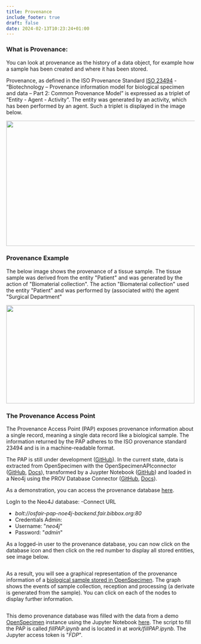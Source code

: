 ```yaml
---
title: Provenance
include_footer: true
draft: false
date: 2024-02-13T10:23:24+01:00
---
```

<h3><strong>What is Provenance:</strong></h3>
<!-- /wp:paragraph --><!-- wp:paragraph -->

You can look at provenance as the history of a data object, for example how a sample has been created and where it has been stored.

<!-- /wp:paragraph --><!-- wp:paragraph -->

Provenance, as defined in the ISO Provenance Standard <a href="https://www.researchgate.net/publication/353083532_ISO_23494_Biotechnology_-_Provenance_Information_Model_for_Biological_Specimen_And_Data" target="_blank" rel="noopener">ISO 23494</a> -
“Biotechnology – Provenance information model for biological specimen and data – Part 2: Common Provenance Model” is expressed as a triplet of "Entity - Agent - Activity". The entity was generated by an activity, which has been performed by an agent. Such a triplet is displayed in the image below.

<img class="wp-image-140 aligncenter" src="http://landing.fair.bibbox.org/wp-content/uploads/2022/05/prov_1.png" alt="" width="518" height="335" />

<!-- /wp:paragraph --><!-- wp:paragraph -->
<h3><strong>Provenance Example</strong></h3>
<!-- /wp:paragraph --><!-- wp:paragraph -->

The below image shows the provenance of a tissue sample. The tissue sample was derived from the entity "Patient" and was generated by the action of "Biomaterial collection". The action "Biomaterial collection" used the entity "Patient" and was performed by (associated with) the agent "Surgical Department"

<img class="wp-image-141 aligncenter" src="http://landing.fair.bibbox.org/wp-content/uploads/2022/05/prov_2.png" alt="" width="503" height="263" />

<!-- wp:heading {"level":3} -->
<h3>The Provenance Access Point</h3>
<!-- /wp:heading -->

<!-- wp:paragraph -->

The Provenance Access Point (PAP) exposes provenance information about a single record, meaning a single data record like a biological sample. The information returned by the PAP adheres to the ISO provenance standard 23494 and is in a machine-readable format.

<!-- /wp:paragraph -->

<!-- wp:paragraph -->

The PAP is still under development (<a href="https://github.com/bibbox/dev-PAP" target="_blank" rel="noopener">GitHub</a>). In the current state, data is extracted from OpenSpecimen with the OpenSpecimenAPIconnector (<a href="https://github.com/bibbox/OpenSpecimenAPIconnector.py" target="_blank" rel="noopener">GitHub</a>, <a href="https://openspecimenapiconnectorpy.readthedocs.io/en/latest/index.html" target="_blank" rel="noopener">Docs</a>), transformed by a Juypter Notebook (<a href="https://github.com/bibbox/app-openspecimen-fair/blob/master/data/jupyter/home/jovyan/work/fillPAP.ipynb" target="_blank" rel="noopener">GitHub</a>) and loaded in a Neo4j using the PROV Database Connector (<a href="https://github.com/DLR-SC/prov-db-connector" target="_blank" rel="noopener">GitHub</a>, <a href="https://prov-db-connector.readthedocs.io/en/latest/readme.html" target="_blank" rel="noopener">Docs</a>).

As a demonstration, you can access the provenance database <a href="http://osfair-pap-noe4j.fair.bibbox.org/browser/" target="_blank" rel="noopener">here</a>.

<!-- /wp:paragraph -->

<!-- wp:paragraph -->

LogIn to the Neo4J database:
-Connect URL
- <em>bolt://osfair-pap-noe4j-backend.fair.bibbox.org:80</em>
- Credentials Admin:
- Username: "<em>neo4j</em>"
- Password: "<em>admin</em>"

<!-- /wp:paragraph -->

<!-- wp:paragraph -->

As a logged-in user to the provenance database, you can now click on the database icon and then click on the red number to display all stored entities, see image below.

<!-- /wp:paragraph -->

<!-- wp:image {"id":154} -->
<figure class="wp-block-image"><img class="wp-image-154" src="http://landing.fair.bibbox.org/wp-content/uploads/2022/05/prov_navigation-300x258.png" alt="" /></figure>
<!-- /wp:image -->

<!-- wp:paragraph -->

As a result, you will see a graphical representation of the provenance information of a <a href="http://osfair.fair.bibbox.org/openspecimen/#/cp-view/1/participants/1/visits/specimens/detail/overview?specimenId=1&amp;visitId=1" target="_blank" rel="noopener">biological sample stored in OpenSpecimen</a>. The graph shows the events of sample collection, reception and processing (a derivate is generated from the sample). You can click on each of the nodes to display further information.

<!-- /wp:paragraph -->

<!-- wp:image {"id":155} -->
<figure class="wp-block-image"><img class="wp-image-155" src="http://landing.fair.bibbox.org/wp-content/uploads/2022/05/prov_3-300x273.png" alt="" /></figure>
This demo provenance database was filled with the data from a demo <a href="http://osfair.fair.bibbox.org/openspecimen/#/cp-view/1/participants/1/visits/specimens/detail/overview?specimenId=1&amp;visitId=1" target="_blank" rel="noopener">OpenSpecimen</a> instance using the Jupyter Notebook <a href="http://osfair-jupyter.fair.bibbox.org/lab?" target="_blank" rel="noopener">here</a>.
The script to fill the PAP is called <em>fillPAP.ipynb </em>and is located in at <em>work/fillPAP.ipynb. </em>The Jupyter access token is "<em>FDP</em>".